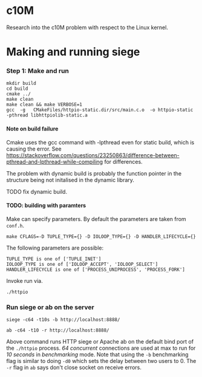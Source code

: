 # c10M
Research into the c10M problem with respect to the Linux kernel.

# Making and running siege

### Step 1: Make and run

    mkdir build
    cd build
    cmake ../
    make clean 
    make clean && make VERBOSE=1
    gcc  -g   CMakeFiles/httpio-static.dir/src/main.c.o  -o httpio-static -pthread libhttpiolib-static.a

#### Note on build failure

Cmake uses the gcc command with -lpthread even for static build, which is causing the error. See https://stackoverflow.com/questions/23250863/difference-between-pthread-and-lpthread-while-compiling for differences.

The problem with dynamic build is probably the function pointer in the structure being not initalised in the dynamic library. 

TODO fix dynamic build.


#### TODO: building with paramters

Make can specify parameters. By default the parameters are taken from `conf.h`.

    make CFLAGS=-D TUPLE_TYPE={} -D IOLOOP_TYPE={} -D HANDLER_LIFECYCLE={}

The following parameters are possible:

    TUPLE_TYPE is one of ['TUPLE_INET']
    IOLOOP_TYPE is one of ['IOLOOP_ACCEPT', 'IOLOOP_SELECT']
    HANDLER_LIFECYCLE is one of ['PROCESS_UNIPROCESS', 'PROCESS_FORK']

Invoke run via.

    ./httpio

### Run siege or ab on the server

    siege -c64 -t10s -b http://localhost:8888/

    ab -c64 -t10 -r http://localhost:8888/


Above command runs HTTP siege or Apache ab on the default bind port of the `./httpio` process. *64 concurrent* connections are used at max to run for *10 seconds* in *benchmarking* mode. Note that using the `-b` benchmarking flag is similar to doing `-d0` which sets the delay between two users to 0. The `-r` flag in `ab` says don't close socket on receive errors. 
